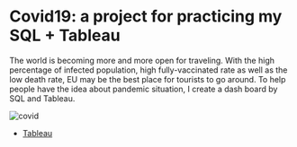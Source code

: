 # Covid19: a project for practicing my SQL + Tableau

The world is becoming more and more open for traveling. With the high percentage of infected population, high fully-vaccinated rate as well as the low death rate, EU may be the best place for tourists to go around. To help people have the idea about pandemic situation, I create a dash board by SQL and Tableau.

![covid](Figs/sql_tableau_covid.png)

- [Tableau](https://public.tableau.com/app/profile/tsunghan.hsieh/viz/covid19_16606524256070/1)
